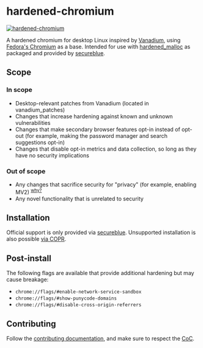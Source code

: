 # hardened-chromium
[![hardened-chromium](https://img.shields.io/badge/dynamic/json?color=blue&label=hardened-chromium&query=builds.latest.source_package.version&url=https%3A%2F%2Fcopr.fedorainfracloud.org%2Fapi_3%2Fpackage%3Fownername%3Dsecureblue%26projectname%3Dhardened-chromium%26packagename%3Dhardened-chromium%26with_latest_build%3DTrue)](https://copr.fedorainfracloud.org/coprs/secureblue/hardened-chromium/)

A hardened chromium for desktop Linux inspired by [Vanadium](https://github.com/GrapheneOS/Vanadium), using [Fedora's Chromium](https://src.fedoraproject.org/rpms/chromium) as a base. Intended for use with [hardened_malloc](https://github.com/GrapheneOS/hardened_malloc) as packaged and provided by [secureblue](https://github.com/secureblue/secureblue).

## Scope

### In scope

* Desktop-relevant patches from Vanadium (located in vanadium_patches)
* Changes that increase hardening against known and unknown vulnerabilities 
* Changes that make secondary browser features opt-in instead of opt-out (for example, making the password manager and search suggestions opt-in)
* Changes that disable opt-in metrics and data collection, so long as they have no security implications

### Out of scope

* Any changes that sacrifice security for "privacy" (for example, enabling MV2) <sup>[why?](https://developer.chrome.com/docs/extensions/develop/migrate/improve-security)</sup>
* Any novel functionality that is unrelated to security

## Installation

Official support is only provided via [secureblue](https://github.com/secureblue/secureblue/). Unsupported installation is also possible [via COPR](https://copr.fedorainfracloud.org/coprs/secureblue/hardened-chromium/).

## Post-install

The following flags are available that provide additional hardening but may cause breakage:

- `chrome://flags/#enable-network-service-sandbox`
- `chrome://flags/#show-punycode-domains`
- `chrome://flags/#disable-cross-origin-referrers`

## Contributing

Follow the [contributing documentation](CONTRIBUTING.md), and make sure to respect the [CoC](CODE_OF_CONDUCT.md).
